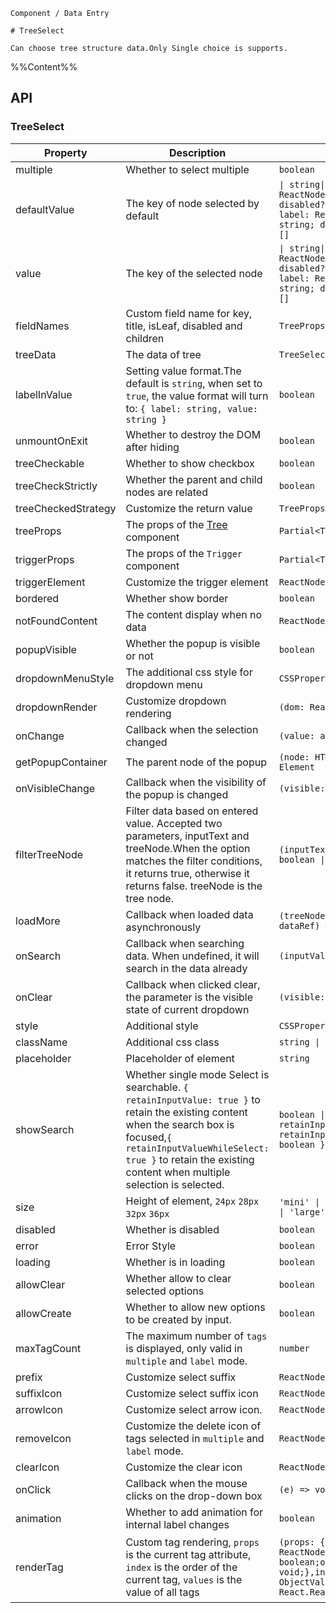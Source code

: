 `````
Component / Data Entry

# TreeSelect

Can choose tree structure data.Only Single choice is supports.
`````

%%Content%%

## API

### TreeSelect

|Property|Description|Type|DefaultValue|Version|
|---|---|---|---|---|
|multiple|Whether to select multiple|`boolean`|`-`|-|
|defaultValue|The key of node selected by default|`\| string\| string[]\| { label: ReactNode; value: string; disabled?: boolean }\| { label: ReactNode; value: string; disabled?: boolean }[]`|`-`|-|
|value|The key of the selected node|`\| string\| string[]\| { label: ReactNode; value: string; disabled?: boolean }\| { label: ReactNode; value: string; disabled?: boolean }[]`|`-`|-|
|fieldNames|Custom field name for key, title, isLeaf, disabled and children|`TreeProps['fieldNames']`|`DefaultFieldNames`|2.11.0|
|treeData|The data of tree|`TreeSelectDataType[]`|`-`|-|
|labelInValue|Setting value format.The default is `string`, when set to `true`, the value format will turn to: `{ label: string, value: string }`|`boolean`|`-`|-|
|unmountOnExit|Whether to destroy the DOM after hiding|`boolean`|`-`|-|
|treeCheckable|Whether to show checkbox|`boolean`|`-`|-|
|treeCheckStrictly|Whether the parent and child nodes are related|`boolean`|`-`|-|
|treeCheckedStrategy|Customize the return value|`TreeProps['checkedStrategy']`|`all`|-|
|treeProps|The props of the [Tree](/react/components/tree) component|`Partial<TreeProps>`|`-`|-|
|triggerProps|The props of the `Trigger` component|`Partial<TriggerProps>`|`-`|-|
|triggerElement|Customize the trigger element|`ReactNode`|`-`|-|
|bordered|Whether show border|`boolean`|`true`|-|
|notFoundContent|The content display when no data|`ReactNode`|`-`|-|
|popupVisible|Whether the popup is visible or not|`boolean`|`-`|-|
|dropdownMenuStyle|The additional css style for dropdown menu|`CSSProperties`|`-`|2.3.0|
|dropdownRender|Customize dropdown rendering|`(dom: ReactNode) => ReactNode`|`-`|2.3.0|
|onChange|Callback when the selection changed|`(value: any) => void`|`-`|-|
|getPopupContainer|The parent node of the popup|`(node: HTMLElement) => Element`|`-`|-|
|onVisibleChange|Callback when the visibility of the popup is changed|`(visible: boolean) => void`|`-`|-|
|filterTreeNode|Filter data based on entered value. Accepted two parameters, inputText and treeNode.When the option matches the filter conditions, it returns true, otherwise it returns false. treeNode is the tree node.|`(inputText, treeNode: any) => boolean \| void`|`-`|-|
|loadMore|Callback when loaded data asynchronously|`(treeNode: NodeProps, dataRef) => void`|`-`|-|
|onSearch|Callback when searching data. When undefined, it will search in the data already|`(inputValue: string) => void`|`-`|-|
|onClear|Callback when clicked clear, the parameter is the visible state of current dropdown|`(visible: boolean) => void`|`-`|-|
|style|Additional style|`CSSProperties`|`-`|-|
|className|Additional css class|`string \| string[]`|`-`|-|
|placeholder|Placeholder of element|`string`|`-`|-|
|showSearch|Whether single mode Select is searchable. `{ retainInputValue: true }` to retain the existing content when the search box is focused,`{ retainInputValueWhileSelect: true }` to retain the existing content when multiple selection is selected.|`boolean \| { retainInputValue?: boolean; retainInputValueWhileSelect?: boolean }`|`-`|-|
|size|Height of element, `24px` `28px` `32px` `36px`|`'mini' \| 'small' \| 'default' \| 'large'`|`-`|-|
|disabled|Whether is disabled|`boolean`|`-`|-|
|error|Error Style|`boolean`|`-`|-|
|loading|Whether is in loading|`boolean`|`-`|-|
|allowClear|Whether allow to clear selected options|`boolean`|`-`|-|
|allowCreate|Whether to allow new options to be created by input.|`boolean`|`-`|2.13.0|
|maxTagCount|The maximum number of `tags` is displayed, only valid in `multiple` and `label` mode.|`number`|`-`|-|
|prefix|Customize select suffix|`ReactNode`|`-`|2.11.0|
|suffixIcon|Customize select suffix icon|`ReactNode`|`-`|-|
|arrowIcon|Customize select arrow icon.|`ReactNode \| null`|`-`|-|
|removeIcon|Customize the delete icon of tags selected in `multiple` and `label` mode.|`ReactNode \| null`|`-`|-|
|clearIcon|Customize the clear icon|`ReactNode \| null`|`-`|-|
|onClick|Callback when the mouse clicks on the drop-down box|`(e) => void`|`-`|-|
|animation|Whether to add animation for internal label changes|`boolean`|`true`|2.15.0|
|renderTag|Custom tag rendering, `props` is the current tag attribute, `index` is the order of the current tag, `values` is the value of all tags|`(props: {value: any;label: ReactNode;closable: boolean;onClose: (event) => void;},index: number,values: ObjectValueType[]) => React.ReactNode`|`-`|index、values added in 2.15.0|
